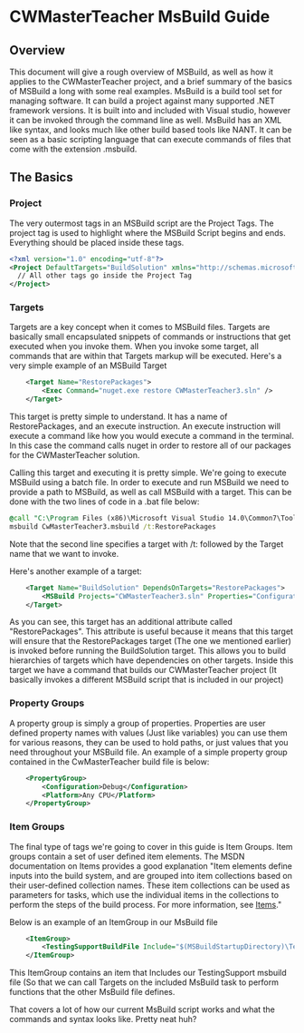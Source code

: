 # CWMasterTeacher MsBuild Guide

## Overview
This document will give a rough overview of MSBuild, as well as how it applies to the CWMasterTeacher project, and a brief summary of the basics of MSBuild a long with some real examples.  MsBuild is a build tool set for managing software.  It can build a project against many supported .NET framework versions.  It is built into and included with Visual studio, however it can be invoked through the command line as well.  MsBuild has an XML like syntax, and looks much like other build based tools like NANT.  It can be seen as a basic scripting language that can execute commands of files that come with the extension .msbuild.


## The Basics

### Project
The very outermost tags in an MSBuild script are the Project Tags.  The project tag is used to highlight where the MSBuild Script begins and ends.  Everything should be placed inside these tags. 

```xml
<?xml version="1.0" encoding="utf-8"?>
<Project DefaultTargets="BuildSolution" xmlns="http://schemas.microsoft.com/developer/msbuild/2003">
  // All other tags go inside the Project Tag
</Project>
```

### Targets 
Targets are a key concept when it comes to MSBuild files.  Targets are basically small encapsulated snippets of commands or instructions that get executed when you invoke them.  When you invoke some target, all commands that are within that Targets markup will be executed.  Here's a very simple example of an MSBuild Target

```xml
	<Target Name="RestorePackages">
		<Exec Command="nuget.exe restore CWMasterTeacher3.sln" />
	</Target>
```
This target is pretty simple to understand.  It has a name of RestorePackages, and an execute instruction.  An execute instruction will execute a command like how you would execute a command in the terminal.  In this case the command calls nuget in order to restore all of our packages for the CWMasterTeacher solution.  

Calling this target and executing it is pretty simple.  We're going to execute MSBuild using a batch file.  In order to execute and run MSBuild we need to provide a path to MSBuild, as well as call MSBuild with a target.  This can be done with the two lines of code in a .bat file below:

```bat
@call "C:\Program Files (x86)\Microsoft Visual Studio 14.0\Common7\Tools\VsMSBuildCmd.bat"
msbuild CwMasterTeacher3.msbuild /t:RestorePackages
```
Note that the second line specifies a target with /t: followed by the Target name that we want to invoke. 

Here's another example of a target:

```xml
	<Target Name="BuildSolution" DependsOnTargets="RestorePackages">
		<MSBuild Projects="CWMasterTeacher3.sln" Properties="Configuration=$(Configuration);Platform=$(Platform)"/>
	</Target>
```
As you can see, this target has an additional attribute called "RestorePackages".  This attribute is useful because it means that this target will ensure that the RestorePackages target (The one we mentioned earlier) is invoked before running the BuildSolution target.  This allows you to build hierarchies of targets which have dependencies on other targets.  Inside this target we have a command that builds our CWMasterTeacher project (It basically invokes a different MSBuild script that is included in our project)  

### Property Groups
A property group is simply a group of properties.  Properties are user defined property names with values (Just like variables) you can use them for various reasons, they can be used to hold paths, or just values that you need throughout your MSBuild file.  An example of a simple property group contained in the CwMasterTeacher build file is below:

```xml
	<PropertyGroup>
		<Configuration>Debug</Configuration>
		<Platform>Any CPU</Platform>
	</PropertyGroup>
```

### Item Groups
The final type of tags we're going to cover in this guide is Item Groups.  Item groups contain a set of user defined item elements.  The MSDN documentation on Items provides a good explanation "Item elements define inputs into the build system, and are grouped into item collections based on their user-defined collection names. These item collections can be used as parameters for tasks, which use the individual items in the collections to perform the steps of the build process. For more information, see [Items](https://msdn.microsoft.com/en-us/library/ms171453.aspx)." 

Below is an example of an ItemGroup in our MsBuild file
```xml
	<ItemGroup>
		<TestingSupportBuildFile Include="$(MSBuildStartupDirectory)\TestingSupport.msbuild" />
	</ItemGroup>
```
This ItemGroup contains an item that Includes our TestingSupport msbuild file (So that we can call Targets on the included MsBuild task to perform functions that the other MsBuild file defines. 

That covers a lot of how our current MsBuild script works and what the commands and syntax looks like.  Pretty neat huh?  



